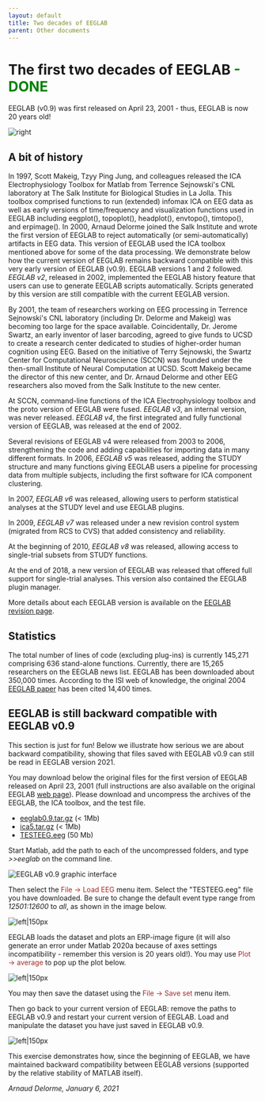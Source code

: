 ```yaml
---
layout: default
title: Two decades of EEGLAB
parent: Other documents
---
```

The first two decades of EEGLAB <span style="color: green">- DONE</span>
===

EEGLAB (v0.9) was first released on April 23, 2001 - thus, EEGLAB is now 20 years old!

![right](/assets/images/EEGLAB10years.jpg)

A bit of history
----------------

In 1997, Scott Makeig, Tzyy Ping Jung, and colleagues released the
ICA Electrophysiology Toolbox for Matlab from Terrence Sejnowski's CNL
laboratory at The Salk Institute for Biological Studies in La Jolla.
This toolbox comprised functions to run (extended) infomax ICA on EEG
data as well as early versions of time/frequency and visualization
functions used in EEGLAB including eegplot(), topoplot(), headplot(),
envtopo(), timtopo(), and erpimage(). In 2000, Arnaud Delorme
joined the Salk Institute and wrote the first version of EEGLAB to reject
automatically (or semi-automatically) artifacts in EEG data. This
version of EEGLAB used the ICA toolbox mentioned above for some of the data processing. We demonstrate
below how the current version of EEGLAB remains backward compatible with
this very early version of EEGLAB (v0.9). EEGLAB versions 1 and 2
followed. *EEGLAB v2*, released in 2002, implemented the EEGLAB
history feature that users can use to generate EEGLAB scripts automatically. Scripts generated by this version are still compatible with the
current EEGLAB version.

By 2001, the team of researchers working on EEG processing in Terrence Sejnowski's CNL
laboratory (including Dr. Delorme and Makeig) was becoming too large for the space available.
Coincidentally, Dr. Jerome Swartz, an early inventor of laser barcoding,
agreed to give funds to UCSD to create a research center dedicated to
studies of higher-order human cognition using EEG. Based on the
initiative of Terry Sejnowski, the
Swartz Center for Computational Neuroscience (SCCN) was founded under
the then-small Institute of Neural Computation at UCSD. Scott Makeig became the director of this new center, and Dr. Arnaud Delorme and other EEG researchers also moved from the Salk Institute to the new center.

At SCCN, command-line functions of the ICA Electrophysiology toolbox and
the proto version of EEGLAB were fused. *EEGLAB v3*, an internal version,
was never released. *EEGLAB v4*, the first integrated and fully
functional version of EEGLAB, was released at the end of 2002.

Several revisions of EEGLAB v4 were released from 2003 to 2006,
strengthening the code and adding capabilities for importing data in
many different formats. In 2006, *EEGLAB v5* was released, adding
the STUDY structure and many functions giving EEGLAB users a pipeline
for processing data from multiple subjects, including the first software
for ICA component clustering.

In 2007, *EEGLAB v6* was released, allowing users to perform
statistical analyses at the STUDY level and use EEGLAB plugins.

In 2009, *EEGLAB v7* was released under a new revision control
system (migrated from RCS to CVS) that added consistency and reliability.

At the beginning of 2010, *EEGLAB v8* was released, allowing access
to single-trial subsets from STUDY functions.

At the end of 2018, a new version of EEGLAB was released that offered full support for single-trial analyses. This version also contained the EEGLAB plugin manager.

More details about each EEGLAB
version is available on the [EEGLAB revision
page](/others/EEGLAB_revision_history.html).

Statistics
----------
The total
number of lines of code (excluding plug-ins) is currently 145,271
comprising 636 stand-alone functions. Currently, there are 15,265 researchers on
the EEGLAB news list. EEGLAB has been downloaded about 350,000 times. According to the ISI web of knowledge, the
original 2004 [EEGLAB
paper](http://sccn.ucsd.edu/eeglab/download/eeglab_jnm03.pdf) has been
cited 14,400 times.

EEGLAB is still backward compatible with EEGLAB v0.9
-----------------------------------------------------
This section is just for fun! Below we illustrate how serious we are about backward compatibility, showing that files saved with EEGLAB v0.9 can still be read in EEGLAB version 2021.

You may download below the original files for the first version of EEGLAB
released on April 23, 2001 (full instructions are also available on the
original EEGLAB [web page](http://sccn.ucsd.edu/~arno/eeglab.html)).
Please download and uncompress the archives of the EEGLAB, the ICA toolbox, and the test file.
-   [eeglab0.9.tar.gz](http://sccn.ucsd.edu/eeglab/download/eeglab0.9.tar.gz)
    (\< 1Mb)
-   [ica5.tar.gz](http://sccn.ucsd.edu//eeglab/download/ica5.tar.gz) (\<
    1Mb)
-   [TESTEEG.eeg](http://sccn.ucsd.edu/eeglab/download/TESTEEG.eeg) (50
    Mb)

Start Matlab, add the path to each of the uncompressed folders, and type *\>\>eeglab* on the command line.

![EEGLAB v0.9 graphic interface](/assets/images/EEGLAB0_9.png)

Then select the <span style="color: brown">File → Load EEG</span> menu item. Select the "TESTEEG.eeg" file you
have downloaded. Be sure to change the default event type range from *12501:12600* to *all*, as shown in the image below.

![left\|150px](/assets/images/Eeglab09_load.png)

EEGLAB loads the dataset and plots an ERP-image figure (it will also generate an error under Matlab 2020a because of axes settings incompatibility - remember this version is 20 years old!). You may use <span style="color: brown">Plot → average</span> to pop up the plot below.

![left\|150px](/assets/images/eeglab09_plot.png)


You
may then save the dataset using the <span style="color: brown">File → Save set</span> menu item.

Then go back to your current version of EEGLAB: remove the paths to
EEGLAB v0.9 and restart your current version of EEGLAB. Load and manipulate the dataset you
have just saved in EEGLAB v0.9.

![left\|150px](/assets/images/eeglab2021test.png)

This exercise demonstrates how, since the beginning of EEGLAB, we have
maintained backward compatibility between EEGLAB versions
(supported by the relative stability of MATLAB itself).

<i>Arnaud Delorme, January 6, 2021</i>